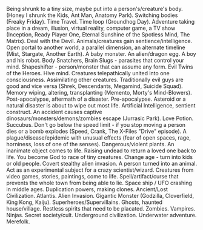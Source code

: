 Being shrunk to a tiny size, maybe put into a person's/creature's body. (Honey I shrunk the Kids, Ant Man, Anatomy Park).
Switching bodies (Freaky Friday).
Time Travel. Time loop (Groundhog Day).
Adventure taking place in a dream, illusion, virtual reality, computer game, a TV show (Inception, Ready Player One, Eternal Sunshine of the Spotless Mind, The Matrix).
Deal with the Devil.
Animals/creatures gain sentience/intelligence.
Open portal to another world, a parallel dimension, an alternate timeline (Mist, Stargate, Another Earth).
A baby monster. An alien/dragon egg. A boy and his robot.
Body Snatchers, Brain Slugs - parasites that control your mind.
Shapeshifter - person/monster that can assume any form.
Evil Twins of the Heroes.
Hive mind. Creatures telepathically united into one consciousness. Assimilating other creatures.
Traditionally evil guys are good and vice versa (Shrek, Descendants, Megamind, Suicide Squad).
Memory wiping, altering, transplanting (Memento, Morty's Mind-Blowers).
Post-apocalypse, aftermath of a disaster.
Pre-apocalypse. Asteroid or a natural disaster is about to wipe out most life.
Artificial Intelligence, sentient construct.
An accident causes captive dinosaurs/monsters/demons/zombies escape (Jurrasic Park).
Love Potion. Succubus.
Don't go below the speed limit - if you stop moving a person dies or a bomb explodes (Speed, Crank, The X-Files "Drive" episode).
A plague/disease/epidemic with unusual effects (fear of open spaces, rage, horniness, loss of one of the senses).
Dangerous/violent plants.
An inanimate object comes to life.
Raising undead to return a loved one back to life.
You become God to race of tiny creatures.
Change age - turn into kids or old people.
Covert stealthy alien invasion.
A person turned into an animal.
Act as an experimental subject for a crazy scientist/wizard.
Creatures from video games, stories, paintings, come to life.
Spell/artifact/curse that prevents the whole town from being able to lie.
Space ship / UFO crashing in middle ages.
Duplication powers, making clones. 
Ancient/Lost Civilization. Atlantis.
Alien Invasion.
Gigantic Monster (Godzilla, Cloverfield, King Kong, Kaiju).
Superheroes/Supervillains.
Ghosts, haunted house/village. Restless spirits that need to be placated.
Zombies.
Vampires.
Ninjas.
Secret society/cult.
Underground civilization.
Underwater adventure. Merefolk.
